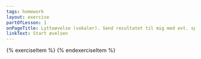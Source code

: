 ```yaml
---
tags: homework
layout: exercise
partOfLesson: 1
onPageTitle: Lytteøvelse (vokaler). Send resultatet til mig med evt. spørgsmål senest dagen før næste lektion.
linkText: Start øvelsen
---
```


{% exerciseItem %}
<single-input data-label="Hvad hørte du?" data-validation="ingenting"></single-input>
<number-input data-label="Hvad hørte du?" data-validation="2"></number-input>
<textarea-input data-label="Skriv en historie"></textarea-input>
<multi-choice data-label="Hvad vil du svare?" data-type="radio" data-options="Aap, Naamik" data-validation="1"></multi-choice>
<multi-choice data-label="Hvad mener du?" data-type="checkbox" data-options="Aap, Naamik, Immaqa"></multi-choice>
<multi-input data-label="Bøj ordet 'bil'" data-radios="true" data-labels="Ental, Flertal" data-validation="bil, biler" data-radios-validation="1"></multi-choice>
<match-pairs data-first="bil, bibel, bus" data-second="biili, biibili, busi"></match-pairs>
{% endexerciseItem %}